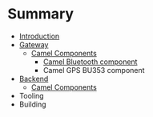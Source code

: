 # Summary

* [Introduction](README.md)
* [Gateway](gateway/gateway.md)
   * [Camel Components](gateway/camel_components/camel_components.md)
       * [Camel Bluetooth component](gateway/camel_components/camel_bluetooth_component.md)
       * Camel GPS BU353 component
* [Backend](backend/backend.md)
   * [Camel Components](backend/camel_components/camel_components.md)
* Tooling
* Building

